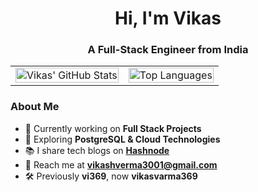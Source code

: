 <h1 align="center">Hi, I'm Vikas</h1>  
<h3 align="center">A Full-Stack Engineer from India </h3>  

<table align="center">
  <tr>
    <td>
      <img src="https://github-readme-stats.vercel.app/api?username=vikasvarma369&show_icons=true&theme=radical" alt="Vikas' GitHub Stats" width="100%">
    </td>
    <td>
      <img src="https://github-readme-stats.vercel.app/api/top-langs/?username=vikasvarma369&layout=compact&theme=radical" alt="Top Languages" width="100%">
    </td>
  </tr>
</table>

### About Me  
- 🔭 Currently working on **Full Stack Projects**  
- 🌱 Exploring **PostgreSQL & Cloud Technologies**  
- 📚 I share tech blogs on **[Hashnode](https://vikas369.hashnode.dev/)**  
- 📩 Reach me at **[vikashverma3001@gmail.com](mailto:vikashverma3001@gmail.com)**  
- 🛠️ Previously **vi369**, now **vikasvarma369**  

